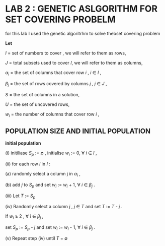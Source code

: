 #  LAB 2 : GENETIC ASLGORITHM FOR SET COVERING PROBELM 

for this lab I used the genetic algoritrhm to solve thebset covering problem 

**Let**


$I$ =  set of numbers to cover , we will refer to them as rows, 

$J$ =  total subsets used to cover $I$, we will refer to them as columns, 

$\alpha_i$ = the set of  columns that cover row $i$ , $i$  $\in$  $I$ , 

$\beta_j$ = the set of rows covered by columns $j$ , $j$ $\in$ $J$ ,  

$S$ = the set of columns in a solution, 

$U$ = the set of uncovered rows, 

$w_i$ = the number of columns that cover row $i$ ,

## POPULATION SIZE AND  INITIAL POPULATION 

**initial population**

(i) initiliase $S_p$ := $\emptyset$ , initialise $w_i$ := 0, $\forall$ $i$ $\in$ $I$ ,

(ii) for each row $i$ in $I$ : 
        
   (a) randomly select a column j in $\alpha_i$ , 
        
   (b) add $j$ to $S_p$ and set $w_i$ := $w_i$ + 1, $\forall$ $i$ $\in$ $\beta_j$ . 

(iii) Let $T$ := $S_p$ 

(iv) Randomly select a column $j$ , $j$  $\in$ $T$ and set $T$ := $T$ - $j$ . 

If $w_i$ $\geq$ 2 , $\forall$ i $\in$ $\beta_j$ ,

set $S_p$ := $S_p$ - $j$ and set $w_i$ := $w_i$ - 1, $\forall$ $i$ $\in$ $\beta_j$ .

(v) Repeat step (iv) until $T$ = $\emptyset$






